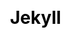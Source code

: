 ---
layout: categories
title: Jekyll
permalink: /blog/categories/Jekyll/
social: true
css: blog.css
js: blog.js
---